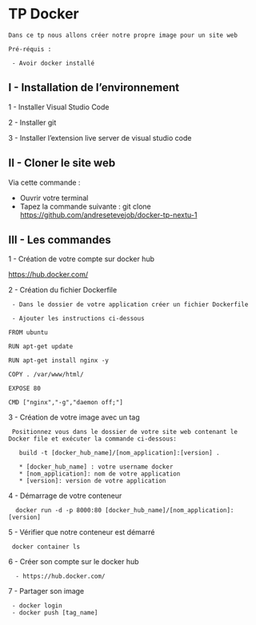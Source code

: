 # TP Docker

```
Dans ce tp nous allons créer notre propre image pour un site web

Pré-réquis : 

 - Avoir docker installé
```


## I - Installation de l’environnement

1 - Installer Visual Studio Code

2 - Installer git

3 - Installer l’extension live server de visual studio code


## II - Cloner le site web

Via cette commande : 

- Ouvrir votre terminal
- Tapez la commande suivante :  git clone https://github.com/andresetevejob/docker-tp-nextu-1

## III - Les commandes

1 - Création de votre compte sur docker hub

https://hub.docker.com/

2 - Création du fichier Dockerfile
```
 - Dans le dossier de votre application créer un fichier Dockerfile

 - Ajouter les instructions ci-dessous

FROM ubuntu

RUN apt-get update

RUN apt-get install nginx -y

COPY . /var/www/html/

EXPOSE 80

CMD ["nginx","-g","daemon off;"]

```
3 - Création de votre image avec un tag
```
 Positionnez vous dans le dossier de votre site web contenant le Docker file et exécuter la commande ci-dessous:

   build -t [docker_hub_name]/[nom_application]:[version] .

   * [docker_hub_name] : votre username docker
   * [nom_application]: nom de votre application
   * [version]: version de votre application 

```

4 - Démarrage de votre conteneur
```
  docker run -d -p 8000:80 [docker_hub_name]/[nom_application]:[version]

```

5 - Vérifier que notre conteneur est démarré
```
 docker container ls

```

6 - Créer son compte sur le docker hub

```
  - https://hub.docker.com/
```

7 - Partager son image
```
 - docker login
 - docker push [tag_name]

```